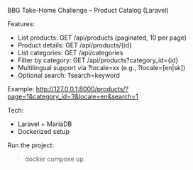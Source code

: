 BBG Take-Home Challenge – Product Catalog (Laravel)

Features:
- List products: GET /api/products (paginated, 10 per page)
- Product details: GET /api/products/{id}
- List categories: GET /api/categories
- Filter by category: GET /api/products?category_id={id}
- Multilingual support via ?locale=xx (e.g., ?locale=[en|sk])
- Optional search: ?search=keyword

Example:
http://127.0.0.1:8000/products/?page=1&category_id=3&locale=en&search=1

Tech:
- Laravel + MariaDB
- Dockerized setup

Run the project:
> docker compose up
